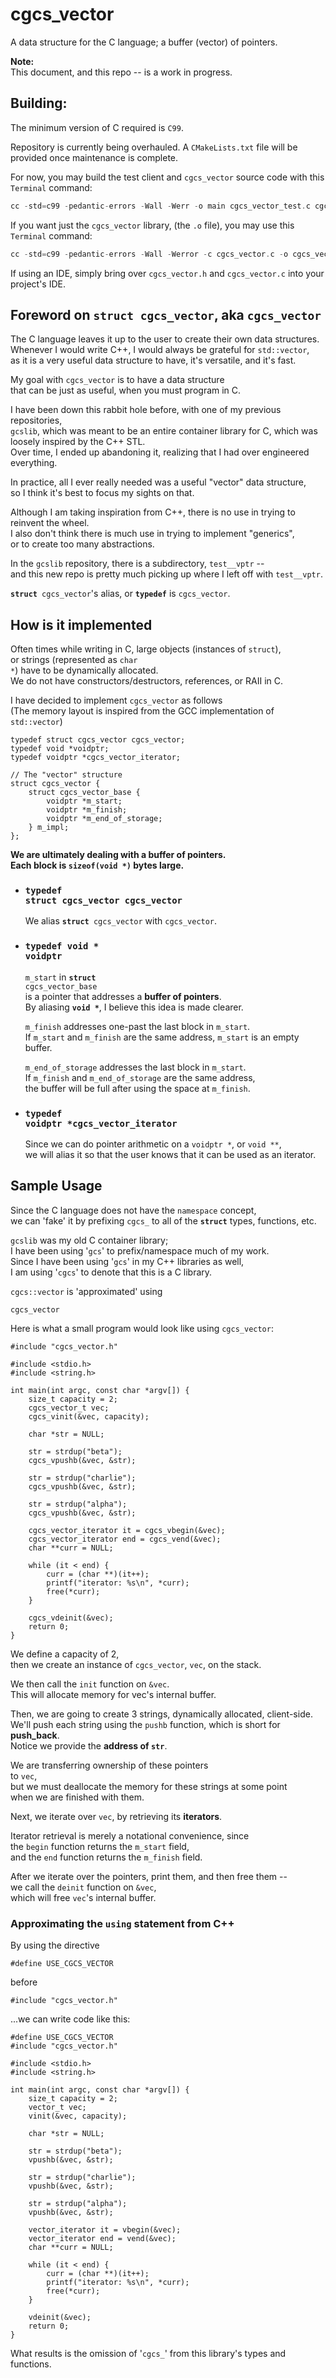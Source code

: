 # cgcs_vector

A data structure for the C language; a buffer (vector) of pointers.

<b>Note:</b><br>
This document, and this repo -- is a work in progress.

## Building:

The minimum version of C required is `C99`.

Repository is currently being overhauled.
A `CMakeLists.txt` file will be provided once maintenance is complete.

For now, you may build the test client and `cgcs_vector` source code 
with this `Terminal` command:

```c
cc -std=c99 -pedantic-errors -Wall -Werr -o main cgcs_vector_test.c cgcs_vector.c
```

If you want just the `cgcs_vector` library, (the `.o` file), you may use this `Terminal` command:

```c
cc -std=c99 -pedantic-errors -Wall -Werror -c cgcs_vector.c -o cgcs_vector.o
```

If using an IDE, simply bring over `cgcs_vector.h` and `cgcs_vector.c`
into your project's IDE.

## Foreword on <code><b>struct</b> cgcs_vector</code>, aka <code>cgcs_vector</code>

The C language leaves it up to the user to create their own data structures.<br>
Whenever I would write C++, I would always be grateful for <code>std::vector</code>,<br>
as it is a very useful data structure to have, it's versatile, and it's fast.

My goal with <code>cgcs_vector</code> is to have a data structure<br>
that can be just as useful, when you must program in C.

I have been down this rabbit hole before, with one of my previous repositories,<br>
<code>gcslib</code>, which was meant to be an entire container library for C, which was loosely inspired by the C++ STL.<br>
Over time, I ended up abandoning it, realizing that I had over engineered everything. 

In practice, all I ever really needed was a useful "vector" data structure,<br>
so I think it's best to focus my sights on that.

Although I am taking inspiration from C++, there is no use in trying to reinvent the wheel.<br>
I also don't think there is much use in trying to implement "generics",<br>
or to create too many abstractions.

In the <code>gcslib</code> repository, there is a subdirectory, <code>test__vptr</code> --<br>
and this new repo is pretty much picking up where I left off with <code>test__vptr</code>.

<code><b>struct</b> cgcs_vector</code>'s alias, or <code><b>typedef</b></code> is <code>cgcs_vector</code>.

## How is it implemented

Often times while writing in C, large objects (instances of <code>struct</code>),<br>
or strings (represented as <code>char *</code>) have to be dynamically allocated.<br>
We do not have constructors/destructors, references, or RAII in C.

I have decided to implement <code>cgcs_vector</code> as follows<br>
(The memory layout is inspired from the GCC implementation of <code>std::vector</code>)

```
typedef struct cgcs_vector cgcs_vector;
typedef void *voidptr;                      
typedef voidptr *cgcs_vector_iterator;

// The "vector" structure
struct cgcs_vector {
    struct cgcs_vector_base {
        voidptr *m_start;
        voidptr *m_finish;
        voidptr *m_end_of_storage;
    } m_impl;
};
```
<b>We are ultimately dealing with a buffer of pointers.<br>
Each block is <code>sizeof(void *)</code> bytes large.</b>

- ### <code><b>typedef struct</b> cgcs_vector cgcs_vector </code>

    We alias <code><b>struct</b> cgcs_vector</code> with <code>cgcs_vector</code>.

- ### <code><b>typedef void *</b> voidptr</code>

    <code>m_start</code> in <code><b>struct</b> cgcs_vector_base</code><br>
    is a pointer that addresses a <b>buffer of pointers</b>.<br>
    By aliasing <code><b>void *</b></code>, I believe this idea is made clearer.

    <code>m_finish</code> addresses one-past the last block in <code>m_start</code>.<br>
    If <code>m_start</code> and <code>m_finish</code> are the same address, <code>m_start</code> is an empty buffer.

    <code>m_end_of_storage</code> addresses the last block in <code>m_start</code>.<br>
    If <code>m_finish</code> and <code>m_end_of_storage</code> are the same address,<br>
    the buffer will be full after using the space at <code>m_finish</code>.

- ### <code><b>typedef</b> voidptr *cgcs_vector_iterator</code>

    Since we can do pointer arithmetic on a <code>voidptr *</code>, or <code>void **</code>,<br>
    we will alias it so that the user knows that it can be used as an iterator.

## Sample Usage

Since the C language does not have the <code>namespace</code> concept,<br>
we can 'fake' it by prefixing <code>cgcs_</code> to all of the <code><b>struct</b></code> types, functions, etc.

<code>gcslib</code> was my old C container library;<br>
I have been using '<code>gcs</code>' to prefix/namespace much of my work.<br>
Since I have been using '<code>gcs</code>' in my C++ libraries as well,<br>
I am using '<code>cgcs</code>' to denote that this is a C library.

<code>cgcs::vector</code> is 'approximated' using
```
cgcs_vector
```

Here is what a small program would look like using <code>cgcs_vector</code>:

```
#include "cgcs_vector.h"

#include <stdio.h>
#include <string.h>

int main(int argc, const char *argv[]) {
    size_t capacity = 2;
    cgcs_vector_t vec;
    cgcs_vinit(&vec, capacity);

    char *str = NULL;

    str = strdup("beta");
    cgcs_vpushb(&vec, &str);

    str = strdup("charlie");
    cgcs_vpushb(&vec, &str);

    str = strdup("alpha");
    cgcs_vpushb(&vec, &str);

    cgcs_vector_iterator it = cgcs_vbegin(&vec);
    cgcs_vector_iterator end = cgcs_vend(&vec);
    char **curr = NULL;

    while (it < end) {
        curr = (char **)(it++);
        printf("iterator: %s\n", *curr);
        free(*curr);
    }

    cgcs_vdeinit(&vec);
    return 0;
}
```

We define a capacity of 2,<br>
then we create an instance of <code>cgcs_vector</code>, <code>vec</code>, on the stack.<br>

We then call the <code>init</code> function on <code>&vec</code>.<br>
This will allocate memory for vec's internal buffer.

Then, we are going to create 3 strings, dynamically allocated, client-side.<br>
We'll push each string using the <code>pushb</code> function, which is short for <b>push_back</b>.<br>
Notice we provide the <b>address of <code>str</code></b>.

We are transferring ownership of these pointers<br> to <code>vec</code>,<br>
but we must deallocate the memory for these strings at some point<br>
when we are finished with them.

Next, we iterate over <code>vec</code>, by retrieving its <b>iterators</b>.<br>

Iterator retrieval is merely a notational convenience, since<br>
the <code>begin</code> function returns the <code>m_start</code> field,<br>
and the <code>end</code> function returns the <code>m_finish</code> field.<br>

After we iterate over the pointers, print them, and then free them --<br>
we call the <code>deinit</code> function on <code>&vec</code>,<br>
which will free <code>vec</code>'s internal buffer.

### Approximating the <code>using</code> statement from C++

By using the directive

```
#define USE_CGCS_VECTOR
```

before

```
#include "cgcs_vector.h"
```

...we can write code like this:

```
#define USE_CGCS_VECTOR
#include "cgcs_vector.h"

#include <stdio.h>
#include <string.h>

int main(int argc, const char *argv[]) {
    size_t capacity = 2;
    vector_t vec;
    vinit(&vec, capacity);

    char *str = NULL;

    str = strdup("beta");
    vpushb(&vec, &str);

    str = strdup("charlie");
    vpushb(&vec, &str);

    str = strdup("alpha");
    vpushb(&vec, &str);

    vector_iterator it = vbegin(&vec);
    vector_iterator end = vend(&vec);
    char **curr = NULL;

    while (it < end) {
        curr = (char **)(it++);
        printf("iterator: %s\n", *curr);
        free(*curr);
    }

    vdeinit(&vec);
    return 0;
}
```

What results is the omission of '<code>cgcs_</code>' from this library's types and functions.
